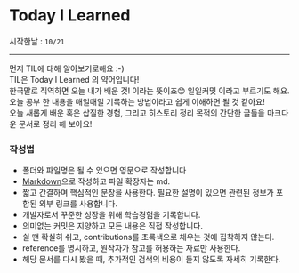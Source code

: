 # Today I Learned

시작한날 : ```10/21```

<hr/>
먼저 TIL에 대해 알아보기로해요 :-)<br/>
TIL은 Today I Learned 의 약어입니다!<br/>
한국말로 직역하면 오늘 내가 배운 것! 이라는 뜻이죠😊 일일커밋 이라고 부르기도 해요.<br/>
오늘 공부 한 내용을 매일매일 기록하는 방법이라고 쉽게 이해하면 될 것 같아요!<br/>
오늘 새롭게 배운 혹은 삽질한 경험, 그리고 히스토리 정리 목적의 간단한 글들을 마크다운 문서로 정리 해 보아요!

### 작성법
- 폴더와 파일명은 될 수 있으면 영문으로 작성합니다
- [Markdown](https://hr/>gist.github.com/ihoneymon/652be052a0727ad59601, "Markdown link")으로 작성하고 파일 확장자는 md.
- 짧고 간결하며 핵심적인 문장을 사용한다. 필요한 설명이 있으면 관련된 정보가 포함된 외부 링크를 사용합니다.
- 개발자로서 꾸준한 성장을 위해 학습경험을 기록합니다.
- 의미없는 커밋은 지양하고 모든 내용은 직접 작성합니다.
- 쉴 땐 확실히 쉬고, contributions를 초록색으로 채우는 것에 집착하지 않는다.
- reference를 명시하고, 원작자가 참고를 허용하는 자료만 사용한다.
- 해당 문서를 다시 봤을 때, 추가적인 검색의 비용이 들지 않도록 자세히 기록한다.